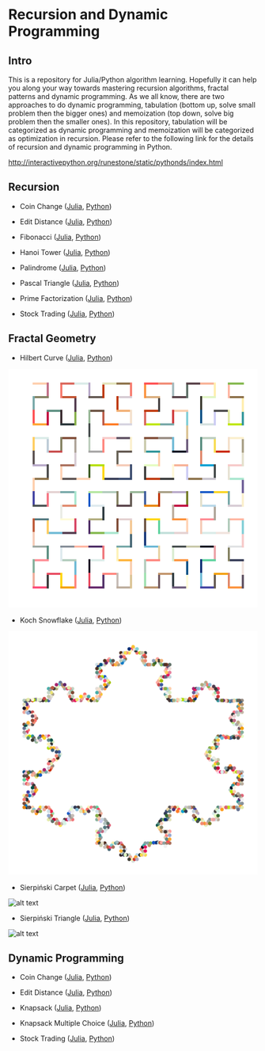 # Recursion and Dynamic Programming

## Intro

This is a repository for Julia/Python algorithm learning. Hopefully it can help you along your way towards mastering recursion algorithms, fractal patterns and dynamic programming. As we all know, there are two approaches to do dynamic programming, tabulation (bottom up, solve small problem then the bigger ones) and memoization (top down, solve big problem then the smaller ones). In this repository, tabulation will be categorized as dynamic programming and memoization will be categorized as optimization in recursion. Please refer to the following link for the details of recursion and dynamic programming in Python.

http://interactivepython.org/runestone/static/pythonds/index.html

## Recursion

* Coin Change (<a href=https://github.com/je-suis-tm/recursion-and-dynamic-programming/blob/master/coin%20change%20recursion.jl>Julia</a>, <a href=https://github.com/je-suis-tm/recursion-and-dynamic-programming/blob/master/coin%20change%20recursion.py>Python</a>)

* Edit Distance (<a href=https://github.com/je-suis-tm/recursion-and-dynamic-programming/blob/master/edit%20distance%20recursion.jl>Julia</a>, <a href=https://github.com/je-suis-tm/recursion-and-dynamic-programming/blob/master/edit%20distance%20recursion.py>Python</a>)

* Fibonacci (<a href=https://github.com/je-suis-tm/recursion-and-dynamic-programming/blob/master/fibonacci%20with%20memoization.jl>Julia</a>, <a href=https://github.com/je-suis-tm/recursion-and-dynamic-programming/blob/master/fibonacci%20with%20memoization.py>Python</a>)

* Hanoi Tower (<a href=https://github.com/je-suis-tm/recursion-and-dynamic-programming/blob/master/hanoi%20tower.jl>Julia</a>, <a href=https://github.com/je-suis-tm/recursion-and-dynamic-programming/blob/master/hanoi%20tower.py>Python</a>)

* Palindrome (<a href=https://github.com/je-suis-tm/recursion-and-dynamic-programming/blob/master/palindrome%20checker%204%20methods.jl>Julia</a>, <a href=https://github.com/je-suis-tm/recursion-and-dynamic-programming/blob/master/palindrome%20checker%204%20methods.py>Python</a>)

* Pascal Triangle (<a href=https://github.com/je-suis-tm/recursion-and-dynamic-programming/blob/master/pascal%20triangle%20with%20memoization.jl>Julia</a>, <a href=https://github.com/je-suis-tm/recursion-and-dynamic-programming/blob/master/pascal%20triangle%20with%20memoization.py>Python</a>)

* Prime Factorization (<a href=https://github.com/je-suis-tm/recursion-and-dynamic-programming/blob/master/factorization.jl>Julia</a>, <a href=https://github.com/je-suis-tm/recursion-and-dynamic-programming/blob/master/factorization.py>Python</a>)

* Stock Trading (<a href=https://github.com/je-suis-tm/recursion-and-dynamic-programming/blob/master/stock%20trading%20recursion.jl>Julia</a>, <a href=https://github.com/je-suis-tm/recursion-and-dynamic-programming/blob/master/stock%20trading%20recursion.py>Python</a>)

## Fractal Geometry

* Hilbert Curve (<a href=https://github.com/je-suis-tm/recursion-and-dynamic-programming/blob/master/hilbert%20curve.jl>Julia</a>, <a href=https://github.com/je-suis-tm/recursion-and-dynamic-programming/blob/master/hilbert%20curve.py>Python</a>)

![alt text](https://github.com/je-suis-tm/recursion-and-dynamic-programming/blob/master/preview/hilbert%20curve.png)

* Koch Snowflake (<a href=https://github.com/je-suis-tm/recursion-and-dynamic-programming/blob/master/koch%20snowflake.jl>Julia</a>, <a href=https://github.com/je-suis-tm/recursion-and-dynamic-programming/blob/master/koch%20snowflake.py>Python</a>)

![alt text](https://github.com/je-suis-tm/recursion-and-dynamic-programming/blob/master/preview/koch%20snowflake.png)

* Sierpiński Carpet (<a href=https://github.com/je-suis-tm/recursion-and-dynamic-programming/blob/master/sierpi%C5%84ski%20carpet.jl>Julia</a>, <a href=https://github.com/je-suis-tm/recursion-and-dynamic-programming/blob/master/sierpi%C5%84ski%20carpet.py>Python</a>)

![alt text](https://github.com/je-suis-tm/recursion-and-dynamic-programming/blob/master/preview/sierpi%C5%84ski%20carpet.png)

* Sierpiński Triangle (<a href=https://github.com/je-suis-tm/recursion-and-dynamic-programming/blob/master/sierpi%C5%84ski%20triangle.jl>Julia</a>, <a href=https://github.com/je-suis-tm/recursion-and-dynamic-programming/blob/master/sierpi%C5%84ski%20triangle.py>Python</a>)

![alt text](https://github.com/je-suis-tm/recursion-and-dynamic-programming/blob/master/preview/sierpi%C5%84ski%20triangle.png)

## Dynamic Programming

* Coin Change (<a href=https://github.com/je-suis-tm/recursion-and-dynamic-programming/blob/master/coin%20change%20dynamic%20programming.jl>Julia</a>, <a href=https://github.com/je-suis-tm/recursion-and-dynamic-programming/blob/master/coin%20change%20dynamic%20programming.py>Python</a>)

* Edit Distance (<a href=https://github.com/je-suis-tm/recursion-and-dynamic-programming/blob/master/edit%20distance%20dynamic%20programming.jl>Julia</a>, <a href=https://github.com/je-suis-tm/recursion-and-dynamic-programming/blob/master/edit%20distance%20dynamic%20programming.py>Python</a>)

* Knapsack (<a href=https://github.com/je-suis-tm/recursion-and-dynamic-programming/blob/master/knapsack.jl>Julia</a>, <a href=https://github.com/je-suis-tm/recursion-and-dynamic-programming/blob/master/knapsack.py>Python</a>)

* Knapsack Multiple Choice (<a href=https://github.com/je-suis-tm/recursion-and-dynamic-programming/blob/master/knapsack%20multiple%20choice.jl>Julia</a>, <a href=https://github.com/je-suis-tm/recursion-and-dynamic-programming/blob/master/knapsack%20multiple%20choice.py>Python</a>)

* Stock Trading (<a href=https://github.com/je-suis-tm/recursion-and-dynamic-programming/blob/master/stock%20trading%20dynamic%20programming.jl>Julia</a>, <a href=https://github.com/je-suis-tm/recursion-and-dynamic-programming/blob/master/stock%20trading%20dynamic%20programming.py>Python</a>)


